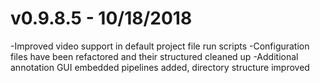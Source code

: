 
v0.9.8.5 - 10/18/2018
=====================

-Improved video support in default project file run scripts
-Configuration files have been refactored and their structured cleaned up
-Additional annotation GUI embedded pipelines added, directory structure improved

